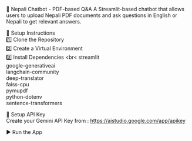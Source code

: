 📄 Nepali Chatbot - PDF-based Q&A
A Streamlit-based chatbot that allows users to upload Nepali PDF documents and ask questions in English or Nepali to get relevant answers.

🔧 Setup Instructions<br>
1️⃣ Clone the Repository<br>
2️⃣ Create a Virtual Environment<br>
3️⃣ Install Dependencies <br<
  streamlit<br>
  google-generativeai<br>
  langchain-community<br>
  deep-translator<br>
  faiss-cpu<br>
  pymupdf<br>
  python-dotenv<br>
  sentence-transformers<br>

🔑 Setup API Key<br>
  Create your Gemini API Key from : https://aistudio.google.com/app/apikey<br>
  
▶ Run the App<br>
